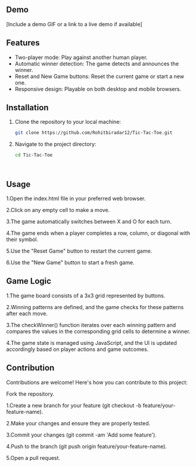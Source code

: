 ## Demo

[Include a demo GIF or a link to a live demo if available]

## Features

- Two-player mode: Play against another human player.
- Automatic winner detection: The game detects and announces the winner.
- Reset and New Game buttons: Reset the current game or start a new one.
- Responsive design: Playable on both desktop and mobile browsers.

## Installation

1. Clone the repository to your local machine:

   ```bash
   git clone https://github.com/Rohitbiradar12/Tic-Tac-Toe.git
   
2. Navigate to the project directory:
   ```bash
   cd Tic-Tac-Toe




## Usage

1.Open the index.html file in your preferred web browser.

2.Click on any empty cell to make a move.

3.The game automatically switches between X and O for each turn.

4.The game ends when a player completes a row, column, or diagonal with their symbol.

5.Use the "Reset Game" button to restart the current game.

6.Use the "New Game" button to start a fresh game.

## Game Logic

1.The game board consists of a 3x3 grid represented by buttons.

2.Winning patterns are defined, and the game checks for these patterns after each move.

3.The checkWinner() function iterates over each winning pattern and compares the values in the corresponding grid cells to determine a winner.

4.The game state is managed using JavaScript, and the UI is updated accordingly based on player actions and game outcomes.


## Contribution

Contributions are welcome! Here's how you can contribute to this project:

Fork the repository.

1.Create a new branch for your feature (git checkout -b feature/your-feature-name).

2.Make your changes and ensure they are properly tested.

3.Commit your changes (git commit -am 'Add some feature').

4.Push to the branch (git push origin feature/your-feature-name).

5.Open a pull request.

